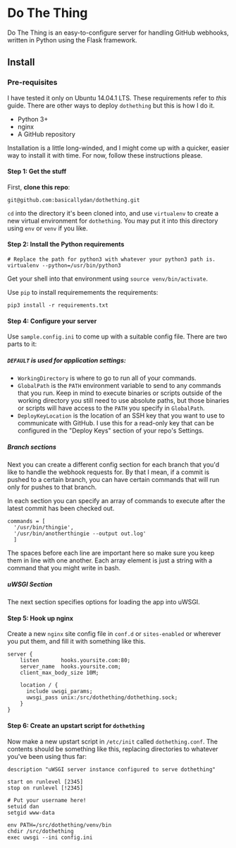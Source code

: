 # Do The Thing

Do The Thing is an easy-to-configure server for handling GitHub webhooks, written in
Python using the Flask framework.

## Install

### Pre-requisites

I have tested it only on Ubuntu 14.04.1 LTS. These requirements refer to _this_ guide. There are other ways to deploy `dothething` but this is how I do it.

* Python 3+
* nginx
* A GitHub repository

Installation is a little long-winded, and I might come up with a quicker, easier way to install it with time. For now, follow these instructions please.

#### Step 1: Get the stuff

First, **clone this repo**:

```
git@github.com:basicallydan/dothething.git
```

`cd` into the directory it's been cloned into, and use `virtualenv` to create a new virtual environment for `dothething`. You may put it into this directory using `env` or `venv` if you like.

#### Step 2: Install the Python requirements

```
# Replace the path for python3 with whatever your python3 path is.
virtualenv --python=/usr/bin/python3
```

Get your shell into that environment using `source venv/bin/activate`.

Use `pip` to install requiremements the requirements:

```
pip3 install -r requirements.txt
```

#### Step 4: Configure your server

Use `sample.config.ini` to come up with a suitable config file. There are two parts to it:

##### `DEFAULT` is used for application settings:

* `WorkingDirectory` is where to go to run all of your commands.
* `GlobalPath` is the `PATH` environment variable to send to any commands that you run. Keep in mind to execute binaries or scripts outside of the working directory you still need to use absolute paths, but those binaries or scripts will have access to the `PATH` you specify in `GlobalPath`.
* `DeployKeyLocation` is the location of an SSH key that you want to use to communicate with GitHub. I use this for a read-only key that can be configured in the "Deploy Keys" section of your repo's Settings.

##### Branch sections

Next you can create a different config section for each branch that you'd like to handle the webhook requests for. By that I mean, if a commit is pushed to a certain branch, you can have certain commands that will run only for pushes to that branch.

In each section you can specify an array of commands  to execute after the latest commit has been checked out.

```
commands = [
  '/usr/bin/thingie',
  '/usr/bin/anotherthingie --output out.log'
  ]
```

The spaces before each line are important here so make sure you keep them in line with one another. Each array element is just a string with a command that you might write in bash.

##### uWSGI Section

The next section specifies options for loading the app into uWSGI.

#### Step 5: Hook up nginx

Create a new `nginx` site config file in `conf.d` or `sites-enabled` or wherever you put them, and fill it with something like this.

```
server {
    listen       hooks.yoursite.com:80;
    server_name  hooks.yoursite.com;
    client_max_body_size 10M;

    location / {
      include uwsgi_params;
      uwsgi_pass unix:/src/dothething/dothething.sock;
    }
}
```

#### Step 6: Create an upstart script for `dothething`

Now make a new upstart script in `/etc/init` called `dothething.conf`. The contents should be something like this, replacing directories to whatever you've been using thus far:

```
description "uWSGI server instance configured to serve dothething"

start on runlevel [2345]
stop on runlevel [!2345]

# Put your username here!
setuid dan
setgid www-data

env PATH=/src/dothething/venv/bin
chdir /src/dothething
exec uwsgi --ini config.ini
```
